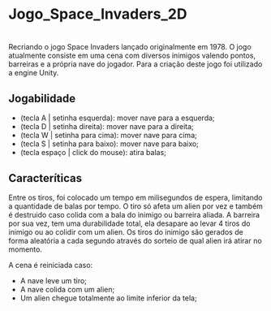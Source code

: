 # Jogo_Space_Invaders_2D
# 
Recriando o jogo Space Invaders lançado originalmente em 1978. O jogo atualmente consiste em uma cena com diversos inimigos valendo pontos, barreiras e a própria nave do jogador. Para a criação deste jogo foi utilizado a engine Unity.

## Jogabilidade
- (tecla A | setinha esquerda): mover nave para a esquerda;
- (tecla D | setinha direita): mover nave para a direita;
- (tecla W | setinha para cima):  mover nave para cima;
- (tecla S | setinha para baixo):  mover nave para baixo;
- (tecla espaço | click do mouse): atira balas;

## Caracteríticas
Entre os tiros, foi colocado um tempo em milisegundos de espera, limitando a quantidade de balas por tempo. O tiro só afeta um alien por vez e também é destruido caso colida com a bala do inimigo ou barreira aliada. A barreira por sua vez, tem uma durabilidade total, ela desapare ao levar 4 tiros do inimigo ou ao colidir com um alien. Os tiros do inimigo são gerados de forma aleatória a cada segundo através do sorteio de qual alien irá atirar no momento.

A cena é reiniciada caso: 
- A nave leve um tiro;
- A nave colida com um alien;
- Um alien chegue totalmente ao limite inferior da tela;
